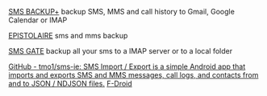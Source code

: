 
[SMS BACKUP+](https://github.com/jberkel/sms-backup-plus)
backup SMS, MMS and call history to Gmail, Google Calendar or IMAP

[EPISTOLAIRE](https://gitlab.com/hydrargyrum/epistolaire)
sms and mms backup

[SMS GATE](https://gitlab.com/axet/android-sms-gate/tree/HEAD)
backup all your sms to a IMAP server or to a local folder

[GitHub - tmo1/sms-ie: SMS Import / Export is a simple Android app that imports and exports SMS and MMS messages, call logs, and contacts from and to JSON / NDJSON files.](https://github.com/tmo1/sms-ie)
[F-Droid](https://f-droid.org/app/com.github.tmo1.sms_ie)
